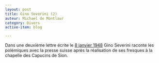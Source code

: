 ```yaml
---
layout: post
title: Gino Severini (2)
auteur: Michael de Montlaur
category: Divers
active-item: blog

---
```

Dans une deuxième lettre écrite le <a href="/photos/wordpress/8-janvier-1948-opt.pdf">8 janvier 1948</a> Gino Severini raconte les polémiques avec la presse suisse après la réalisation de ses fresques à la chapelle des Capucins de Sion.
